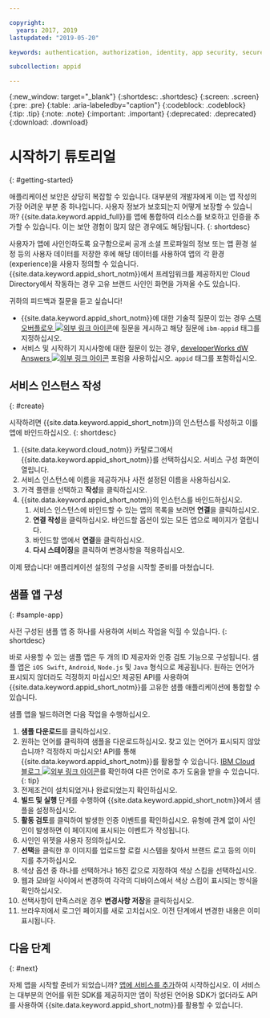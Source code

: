 ```yaml
---

copyright:
  years: 2017, 2019
lastupdated: "2019-05-20"

keywords: authentication, authorization, identity, app security, secure, development,

subcollection: appid

---
```


{:new_window: target="_blank"}
{:shortdesc: .shortdesc}
{:screen: .screen}
{:pre: .pre}
{:table: .aria-labeledby="caption"}
{:codeblock: .codeblock}
{:tip: .tip}
{:note: .note}
{:important: .important}
{:deprecated: .deprecated}
{:download: .download}

# 시작하기 튜토리얼
{: #getting-started}

애플리케이션 보안은 상당히 복잡할 수 있습니다. 대부분의 개발자에게 이는 앱 작성의 가장 어려운 부분 중 하나입니다. 사용자 정보가 보호되는지 어떻게 보장할 수 있습니까? {{site.data.keyword.appid_full}}를 앱에 통합하여 리소스를 보호하고 인증을 추가할 수 있습니다. 이는 보안 경험이 많지 않은 경우에도 해당됩니다.
{: shortdesc}

사용자가 앱에 사인인하도록 요구함으로써 공개 소셜 프로파일의 정보 또는 앱 환경 설정 등의 사용자 데이터를 저장한 후에 해당 데이터를 사용하여 앱의 각 환경(experience)을 사용자 정의할 수 있습니다. {{site.data.keyword.appid_short_notm}}에서 프레임워크를 제공하지만 Cloud Directory에서 작동하는 경우 고유 브랜드 사인인 화면을 가져올 수도 있습니다.

귀하의 피드백과 질문을 듣고 싶습니다!
* {{site.data.keyword.appid_short_notm}}에 대한 기술적 질문이 있는 경우 <a href="https://stackoverflow.com" target="_blank">스택 오버플로우 <img src="../../icons/launch-glyph.svg" alt="외부 링크 아이콘"></a>에 질문을 게시하고 해당 질문에 `ibm-appid` 태그를 지정하십시오.
* 서비스 및 시작하기 지시사항에 대한 질문이 있는 경우, <a href="https://developer.ibm.com" target="_blank"> developerWorks dW Answers <img src="../../icons/launch-glyph.svg" alt="외부 링크 아이콘"></a> 포럼을 사용하십시오. `appid` 태그를 포함하십시오.

## 서비스 인스턴스 작성
{: #create}

시작하려면 {{site.data.keyword.appid_short_notm}}의 인스턴스를 작성하고 이를 앱에 바인드하십시오.
{: shortdesc}

1. {{site.data.keyword.cloud_notm}} 카탈로그에서 {{site.data.keyword.appid_short_notm}}를 선택하십시오. 서비스 구성 화면이 열립니다.
2. 서비스 인스턴스에 이름을 제공하거나 사전 설정된 이름을 사용하십시오.
3. 가격 플랜을 선택하고 **작성**을 클릭하십시오.
4. {{site.data.keyword.appid_short_notm}}의 인스턴스를 바인드하십시오.
    1. 서비스 인스턴스에 바인드할 수 있는 앱의 목록을 보려면 **연결**을 클릭하십시오.
    2. **연결 작성**을 클릭하십시오. 바인드할 옵션이 있는 모든 앱으로 페이지가 열립니다.
    3. 바인드할 앱에서 **연결**을 클릭하십시오.
    4. **다시 스테이징**을 클릭하여 변경사항을 적용하십시오.

이제 됐습니다! 애플리케이션 설정의 구성을 시작할 준비를 마쳤습니다.

## 샘플 앱 구성
{: #sample-app}

사전 구성된 샘플 앱 중 하나를 사용하여 서비스 작업을 익힐 수 있습니다.
{: shortdesc}

바로 사용할 수 있는 샘플 앱은 두 개의 ID 제공자와 인증 검토 기능으로 구성됩니다. 샘플 앱은 `iOS Swift`, `Android`, `Node.js` 및 `Java` 형식으로 제공됩니다. 원하는 언어가 표시되지 않더라도 걱정하지 마십시오! 제공된 API를 사용하여 {{site.data.keyword.appid_short_notm}}를 고유한 샘플 애플리케이션에 통합할 수 있습니다.

샘플 앱을 빌드하려면 다음 작업을 수행하십시오.

1. **샘플 다운로드**를 클릭하십시오.
2. 원하는 언어를 클릭하여 샘플을 다운로드하십시오.
  찾고 있는 언어가 표시되지 않았습니까? 걱정하지 마십시오! API를 통해 {{site.data.keyword.appid_short_notm}}를 활용할 수 있습니다. <a href="https://www.ibm.com/blogs/bluemix/tag/app-id/" target="_blank">IBM Cloud 블로그 <img src="../../icons/launch-glyph.svg" alt="외부 링크 아이콘"></a>를 확인하여 다른 언어로 추가 도움을 받을 수 있습니다.
  {: tip}
3. 전제조건이 설치되었거나 완료되었는지 확인하십시오.
4. **빌드 및 실행** 단계를 수행하여 {{site.data.keyword.appid_short_notm}}에서 샘플을 설정하십시오.
5. **활동 검토**를 클릭하여 발생한 인증 이벤트를 확인하십시오. 유형에 관계 없이 사인인이 발생하면 이 페이지에 표시되는 이벤트가 작성됩니다.
6. 사인인 위젯을 사용자 정의하십시오.
  1. **선택**을 클릭한 후 이미지를 업로드할 로컬 시스템을 찾아서 브랜드 로고 등의 이미지를 추가하십시오.
  2. 색상 옵션 중 하나를 선택하거나 16진 값으로 지정하여 색상 스킴을 선택하십시오.
  3. 웹과 모바일 사이에서 변경하여 각각의 디바이스에서 색상 스킴이 표시되는 방식을 확인하십시오.
  4. 선택사항이 만족스러운 경우 **변경사항 저장**을 클릭하십시오.
7. 브라우저에서 로그인 페이지를 새로 고치십시오. 이전 단계에서 변경한 내용은 이미 표시됩니다.


## 다음 단계
{: #next}

자체 앱을 시작할 준비가 되었습니까? [앱에 서비스를 추가](/docs/services/appid?topic=appid-web-apps#web-apps)하여 시작하십시오. 이 서비스는 대부분의 언어를 위한 SDK를 제공하지만 앱이 작성된 언어용 SDK가 없더라도 API를 사용하여 {{site.data.keyword.appid_short_notm}}를 활용할 수 있습니다.
